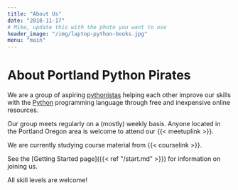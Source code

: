 ```yaml
---
title: "About Us"
date: "2018-11-17"
# Mike, update this with the photo you want to use
header_image: "/img/laptop-python-books.jpg"
menu: "main"
---
```


# About Portland Python Pirates

We are a group of aspiring [pythonistas](https://www.urbandictionary.com/define.php?term=pythonista) helping each other improve our skills with the [Python](https://www.python.org/) programming language through free and inexpensive online resources.

Our group meets regularly on a (mostly) weekly basis.
Anyone located in the Portland Oregon area is welcome to attend our {{< meetuplink >}}.

We are currently studying course material from {{< courselink >}}.

See the [Getting Started page]({{< ref "/start.md" >}}) for information on joining us.

All skill levels are welcome!


